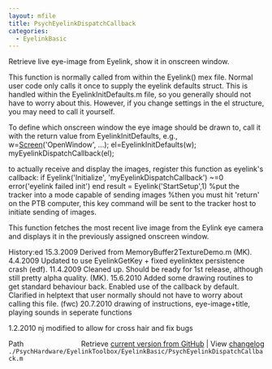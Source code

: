 ```yaml
---
layout: mfile
title: PsychEyelinkDispatchCallback
categories:
  - EyelinkBasic
---
```


Retrieve live eye\-image from Eyelink, show it in onscreen window.

This function is normally called from within the Eyelink\(\) mex file.
Normal user code only calls it once to supply the eyelink defaults struct.
This is handled within the EyelinkInitDefaults.m file, so you generally
should not have to worry about this. However, if you change settings in
the el structure, you may need to call it yourself.

To define which onscreen window the eye image should be
drawn to, call it with the return value from EyelinkInitDefaults, e.g.,
w=[Screen](/docs/Screen)\('OpenWindow', ...\);
el=EyelinkInitDefaults\(w\);
myEyelinkDispatchCallback\(el\);


to actually receive and display the images, register this function as eyelink's callback:
if Eyelink\('Initialize', 'myEyelinkDispatchCallback'\) ~=0
    error\('eyelink failed init'\)
end
result = Eyelink\('StartSetup',1\) %put the tracker into a mode capable of sending images
%then you must hit 'return' on the PTB computer, this key command will be sent to the tracker host to initiate sending of images.

This function fetches the most recent live image from the Eylink eye
camera and displays it in the previously assigned onscreen window.

History:ed
15.3.2009 Derived from MemoryBuffer2TextureDemo.m \(MK\).
 4.4.2009 Updated to use EyelinkGetKey \+ fixed eyelinktex persistence crash \(edf\).
11.4.2009 Cleaned up. Should be ready for 1st release, although still
          pretty alpha quality. \(MK\).
15.6.2010 Added some drawing routines to get standard behaviour back. Enabled
          use of the callback by default. Clarified in helptext that user
          normally should not have to worry about calling this file. \(fwc\)
20.7.2010 drawing of instructions, eye\-image\+title, playing sounds in seperate functions

1.2.2010 nj modified to allow for cross hair and fix bugs


<div class="code_header" style="text-align:right;">
  <span style="float:left;">Path&nbsp;&nbsp;</span> <span class="counter">Retrieve <a href=
  "https://raw.github.com/Psychtoolbox-3/Psychtoolbox-3/beta/./PsychHardware/EyelinkToolbox/EyelinkBasic/PsychEyelinkDispatchCallback.m">current version from GitHub</a> | View <a href=
  "https://github.com/Psychtoolbox-3/Psychtoolbox-3/commits/beta/./PsychHardware/EyelinkToolbox/EyelinkBasic/PsychEyelinkDispatchCallback.m">changelog</a></span>
</div>
<div class="code">
  <code>./PsychHardware/EyelinkToolbox/EyelinkBasic/PsychEyelinkDispatchCallback.m</code>
</div>
